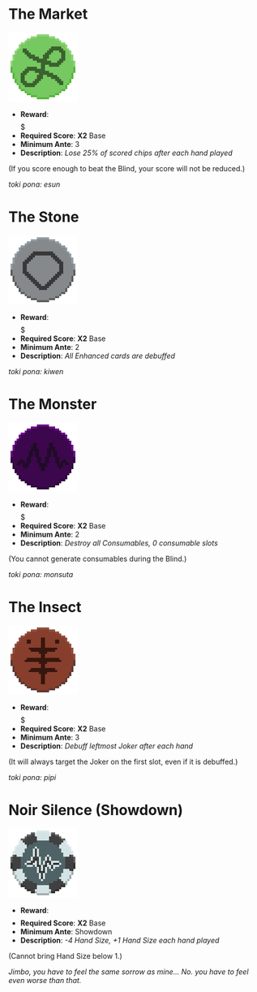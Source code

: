 # The Market
![The Market](./sprites/the_market.gif)
- **Reward**: $$$$$
- **Required Score**: **X2** Base
- **Minimum Ante**: 3
- **Description**: *Lose 25% of scored chips after each hand played*

(If you score enough to beat the Blind, your score will not be reduced.)

*toki pona: esun*

# The Stone
![The Stone](./sprites/the_stone.gif)
- **Reward**: $$$$$
- **Required Score**: **X2** Base
- **Minimum Ante**: 2
- **Description**: *All Enhanced cards are debuffed*

*toki pona: kiwen*

# The Monster
![The Monster](./sprites/the_monster.gif)
- **Reward**: $$$$$
- **Required Score**: **X2** Base
- **Minimum Ante**: 2
- **Description**: *Destroy all Consumables, 0 consumable slots*

(You cannot generate consumables during the Blind.)

*toki pona: monsuta*

# The Insect
![The Insect](./sprites/the_insect.gif)
- **Reward**: $$$$$
- **Required Score**: **X2** Base
- **Minimum Ante**: 3
- **Description**: *Debuff leftmost Joker after each hand*

(It will always target the Joker on the first slot, even if it is debuffed.)

*toki pona: pipi*

# Noir Silence **(Showdown)**
![Noir Silence](./sprites/noir_silence.gif)
- **Reward**: $$$$$$$$
- **Required Score**: **X2** Base
- **Minimum Ante**: Showdown
- **Description**: *-4 Hand Size, +1 Hand Size each hand played*

(Cannot bring Hand Size below 1.)

*Jimbo, you have to feel the same sorrow as mine... No. you have to feel even worse than that.*